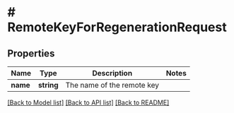 # # RemoteKeyForRegenerationRequest

## Properties

Name | Type | Description | Notes
------------ | ------------- | ------------- | -------------
**name** | **string** | The name of the remote key |

[[Back to Model list]](../../README.md#models) [[Back to API list]](../../README.md#endpoints) [[Back to README]](../../README.md)
